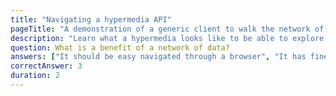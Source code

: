 ```yaml
---
title: "Navigating a hypermedia API"
pageTitle: "A demonstration of a generic client to walk the network of data API"
description: "Learn what a hypermedia looks like to be able to explore a domain."
question: What is a benefit of a network of data?
answers: ["It should be easy navigated through a browser", "It has fine grained access control", "It can use HTTP as an application protocol", "All of the above!"]
correctAnswer: 3
duration: 2
---
```


